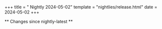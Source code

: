 +++
title = " Nightly 2024-05-02"
template = "nightlies/release.html"
date = 2024-05-02
+++

** Changes since nightly-latest **
